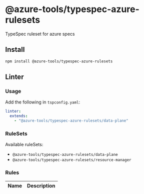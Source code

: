 # @azure-tools/typespec-azure-rulesets

TypeSpec ruleset for azure specs

## Install

```bash
npm install @azure-tools/typespec-azure-rulesets
```

## Linter

### Usage

Add the following in `tspconfig.yaml`:

```yaml
linter:
  extends:
    - "@azure-tools/typespec-azure-rulesets/data-plane"
```

### RuleSets

Available ruleSets:

- `@azure-tools/typespec-azure-rulesets/data-plane`
- `@azure-tools/typespec-azure-rulesets/resource-manager`

### Rules

| Name | Description |
| ---- | ----------- |

